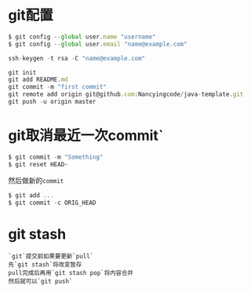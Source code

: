 # git配置
```javascript
$ git config --global user.name "username"
$ git config --global user.email "name@example.com"

ssh-keygen -t rsa -C "name@example.com"

git init
git add README.md
git commit -m "first commit"
git remote add origin git@github.com:Nancyingcode/java-template.git
git push -u origin master
```
# git取消最近一次commit`

```javascript
$ git commit -m "Something"            
$ git reset HEAD~                                          
```

然后做新的`commit`

```javascript
$ git add ...                                              
$ git commit -c ORIG_HEAD 
```
# git stash
	`git`提交前如果要更新`pull`
	先`git stash`将改变暂存
	pull完成后再用`git stash pop`将内容合并
	然后就可以`git push`

